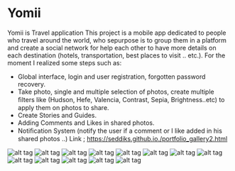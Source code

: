 # Yomii
Yomii is Travel application
This project is a mobile app dedicated to people who travel around the world, who sepurpose is to group them in a platform and create a social network for help each other to have more details on each destination (hotels, transportation, best places to visit .. etc.). For the moment I realized some steps such as: 
- Global interface, login and user registration, forgotten password recovery. 
- Take photo, single and multiple selection of photos, create multiple ﬁlters like (Hudson, Hefe, Valencia, Contrast, Sepia, Brightness..etc) to apply them on photos to share. 
- Create Stories and Guides. 
- Adding Comments and Likes in shared photos. 
- Notiﬁcation System (notify the user if a comment or I like added in his shared photos ..)
  Link ; https://seddiks.github.io./portfolio_gallery2.html

![alt tag](https://seddiks.github.io./photos/login.png) ![alt tag](https://seddiks.github.io./photos/registration.png)
![alt tag](https://seddiks.github.io./photos/home_1.png) ![alt tag](https://seddiks.github.io./photos/home_2.png)
![alt tag](https://seddiks.github.io./photos/comments.png) ![alt tag](https://seddiks.github.io./photos/notification.png)
![alt tag](https://seddiks.github.io./photos/profil.png) ![alt tag](https://seddiks.github.io./photos/profil_albums.png)
![alt tag](https://seddiks.github.io./photos/filters_1.png) ![alt tag](https://seddiks.github.io./photos/filters1.png)
![alt tag](https://seddiks.github.io./photos/adjust_filter.png) ![alt tag](https://seddiks.github.io./photos/guides.png)
 ![alt tag](https://seddiks.github.io./photos/paris_guide.png)
